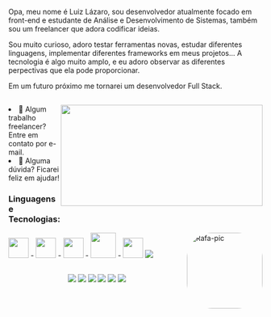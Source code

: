 Opa, meu nome é Luiz Lázaro, sou desenvolvedor atualmente focado em front-end e estudante de Análise e Desenvolvimento de Sistemas, também sou um freelancer que adora codificar ideias.

Sou muito curioso, adoro testar ferramentas novas, estudar diferentes linguagens, implementar diferentes frameworks em meus projetos... A tecnologia é algo muito amplo, e eu adoro observar as diferentes perpectivas que ela pode proporcionar.

Em um futuro próximo me tornarei um desenvolvedor Full Stack.

##

<div>
  <img align="right" height="200px" width="400px" src="https://github-readme-stats.vercel.app/api/top-langs/?username=LLazar0&layout=compact&langs_count=7&theme=blue"/>
  <li>🚀 Algum trabalho freelancer? Entre em contato por e-mail.</li>
  <li>🤔 Alguma dúvida? Ficarei feliz em ajudar!</li>
</div>
<div>
  <h3>Linguagens e Tecnologias:</h3>
  <img src="https://cdn.jsdelivr.net/gh/devicons/devicon/icons/css3/css3-original.svg" width="40px"/> - <img src="https://cdn.jsdelivr.net/gh/devicons/devicon/icons/javascript/javascript-original.svg" width="40px"/> - <img src="https://cdn.jsdelivr.net/gh/devicons/devicon/icons/html5/html5-original.svg" width="40px"/> - <img src="https://cdn.jsdelivr.net/gh/devicons/devicon/icons/java/java-original.svg" width="50px" /> - <img src="https://static-00.iconduck.com/assets.00/file-type-typescript-official-icon-256x256-aavrgmi0.png" width="40px />
</div>

##
<img src="https://cdn.discordapp.com/attachments/949078043354333208/1179121530488229908/banner-github.png?ex=6578a17f&is=65662c7f&hm=3442e7722b6fd7208d314797f19d696cdbe2163f101ba8baee92f8dba4620ae6&"/>

<img align="right" alt="Rafa-pic" height="150" style="border-radius:50px;" src="https://cdn.discordapp.com/attachments/949078043354333208/999369678361210890/243d76ca61c6b856cd8baecec5f042f3.jpg">

##

<div align="center">
  <a href="https://www.youtube.com/channel/UCQOEoV2k9lQel1MgtuIgr4w" target="_blank"><img src="https://img.shields.io/badge/YouTube-FF0000?style=for-the-badge&logo=youtube&logoColor=white" target="_blank"></a>
    <a href="https://www.instagram.com/srluki_010/" target="_blank"><img src="https://img.shields.io/badge/-Instagram-%23E4405F?style=for-the-badge&logo=instagram&logoColor=white" target="_blank"></a>
   	<a href="" target="_blank"><img src="https://img.shields.io/badge/Twitch-9146FF?style=for-the-badge&logo=twitch&logoColor=white" target="_blank"></a>
   <a href="https://discord.gg/YwTTjJN9" target="_blank"><img src="https://img.shields.io/badge/Discord-7289DA?style=for-the-badge&logo=discord&logoColor=white" target="_blank"></a> 
    <a href = "mailto:luizlazaro005@gmail.com"><img src="https://img.shields.io/badge/-Gmail-%23333?style=for-the-badge&logo=gmail&logoColor=white" target="_blank"></a>
    <a href="https://www.linkedin.com/in/" target="_blank"><img src="https://img.shields.io/badge/-LinkedIn-%230077B5?style=for-the-badge&logo=linkedin&logoColor=white" target="_blank"></a>
 </div>

